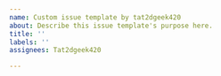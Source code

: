 ```yaml
---
name: Custom issue template by tat2dgeek420
about: Describe this issue template's purpose here.
title: ''
labels: ''
assignees: Tat2dgeek420

---
```



